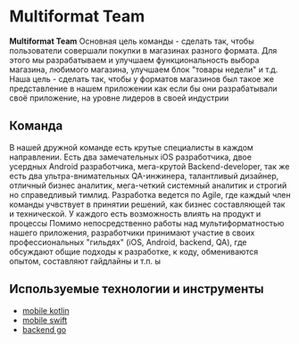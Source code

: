 # Multiformat Team

**Multiformat Team** Основная цель команды - сделать так, чтобы пользователи совершали покупки в магазинах разного формата. Для этого мы разрабатываем и улучшаем функциональность выбора магазина, любимого магазина, улучшаем блок "товары недели" и т.д. Наша цель - сделать так, чтобы у форматов магазинов был такое же представление в нашем приложении как если бы они разрабатывали своё приложение, на уровне лидеров в своей индустрии

## Команда

В нашей дружной команде есть крутые специалисты в каждом направлении. Есть два замечательных iOS разработчика, двое усердных Android разработчика, мега-крутой Backend-developer, так же есть два ультра-внимательных QA-инжинера, талантливый дизайнер, отличный бизнес аналитик, мега-четкий системный аналитик и строгий но справедливый тимлид. 
Разработка ведется по Agile, где каждый член команды учвствует в принятии решений, как бизнес составляющей так и технической. У каждого есть возможность влиять на продукт и процессы 
Помимо непосредственно работы над мультиформатностью нашего приложения, разработчики принимают участие в  своих профессиональных "гильдях" (iOS, Android, backend, QA), где обсуждают общие подходы к разработке, к коду, обмениваются опытом, составляют гайдлайны и т.п. ы

## Используемые технологии и инструменты

* [mobile kotlin](../tech/kotlin.md)
* [mobile swift](../tech/swift.md)
* [backend go](../tech/golang.md)